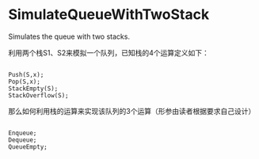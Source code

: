 # SimulateQueueWithTwoStack
Simulates the queue with two stacks.

利用两个栈S1、S2来模拟一个队列，已知栈的4个运算定义如下：
<pre><code>
Push(S,x);
Pop(S,x);
StackEmpty(S);
StackOverflow(S);
</code></pre>
那么如何利用栈的运算来实现该队列的3个运算（形参由读者根据要求自己设计）
<pre><code>
Enqueue;
Dequeue;
QueueEmpty;
</code></pre>  
